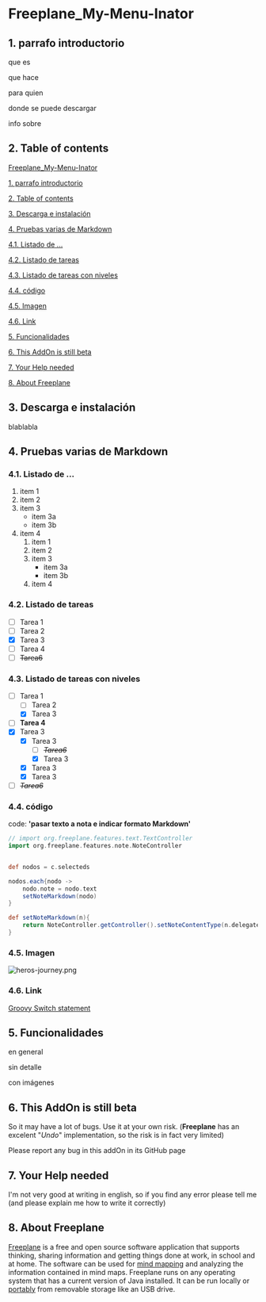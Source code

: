# Freeplane_My-Menu-Inator

## 1. parrafo introductorio

que es

que hace

para quien

donde se puede descargar

info sobre

## 2. Table of contents

[Freeplane_My-Menu-Inator](#Freeplane_My-Menu-Inator)

[1. parrafo introductorio](#1-parrafo-introductorio)

[2. Table of contents](#2-Table-of-contents)

[3. Descarga e instalación](#3-Descarga-e-instalación)

[4. Pruebas varias de Markdown](#4-Pruebas-varias-de-Markdown)

[4.1. Listado de ...](#41-Listado-de-)

[4.2. Listado de tareas](#42-Listado-de-tareas)

[4.3. Listado de tareas con niveles](#43-Listado-de-tareas-con-niveles)

[4.4. código](#44-código)

[4.5. Imagen](#45-Imagen)

[4.6. Link](#46-Link)

[5. Funcionalidades](#5-Funcionalidades)

[6. This AddOn is still beta](#6-This-AddOn-is-still-beta)

[7. Your Help needed](#7-Your-Help-needed)

[8. About Freeplane](#8-About-Freeplane)

## 3. Descarga e instalación

blablabla

## 4. Pruebas varias de Markdown

### 4.1. Listado de ...

1. item 1
1. item 2
1. item 3
   * item 3a
   * item 3b
1. item 4
   1. item 1
   1. item 2
   1. item 3
      * item 3a
      * item 3b
   1. item 4

### 4.2. Listado de tareas

- [ ] Tarea 1
- [ ] Tarea 2
- [x] Tarea 3
- [ ] Tarea 4
- [ ] <del>Tarea6</del>

### 4.3. Listado de tareas con niveles

- [ ] Tarea 1
   - [ ] Tarea 2
   - [x] Tarea 3
- [ ] **Tarea 4**
- [x] Tarea 3
   - [x] Tarea 3
      - [ ] *<del>Tarea6</del>*
      - [x] Tarea 3
   - [x] Tarea 3
   - [x] Tarea 3
- [ ] *<del>Tarea6</del>*

### 4.4. código

code: **'pasar texto a nota e indicar formato Markdown'**

```groovy
// import org.freeplane.features.text.TextController
import org.freeplane.features.note.NoteController


def nodos = c.selecteds

nodos.each{nodo ->
    nodo.note = nodo.text
    setNoteMarkdown(nodo)
}

def setNoteMarkdown(n){
    return NoteController.getController().setNoteContentType(n.delegate, 'markdown')
}
```

### 4.5. Imagen

![heros-journey.png](file:/C:/Users/Edo/Documents/GitHub/Freeplane_My-Menu-Inator/resources/heros-journey.png)

### 4.6. Link

[Groovy Switch statement](https://www.tutorialspoint.com/groovy/groovy_switch_statement.htm)

## 5. Funcionalidades

en general

sin detalle

con imágenes

## 6. This AddOn is still beta

So it may have a lot of bugs. Use it at your own risk. (**Freeplane** has an excelent "*Undo*" implementation, so the risk is in fact very limited)

Please report any bug in this addOn in its GitHub page

## 7. Your Help needed

I'm not very good at writing in english, so if you find any error please tell me (and please explain me how to write it correctly)

## 8. About Freeplane

[Freeplane](https://www.freeplane.org/wiki/index.php/Home) is a free and open source software application that supports thinking, sharing information and getting things done at work, in school and at home. The software can be used for [mind mapping](https://secure.wikimedia.org/wikipedia/en/wiki/Mind_map) and analyzing the information contained in mind maps. Freeplane runs on any operating system that has a current version of Java installed. It can be run locally or [portably](https://en.wikipedia.org/wiki/Portable_application) from removable storage like an USB drive.

